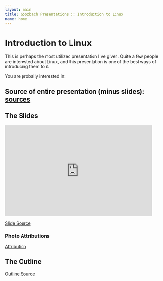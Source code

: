 ```yaml
---
layout: main
title: Goozbach Presentations :: Introduction to Linux
name: home
---
```


# Introduction to Linux
This is perhaps the most utilized presentation I've given.
Quite a few people are interested about Linux, and this presentation is one of the best ways of introducing them to it.

You are probally interested in:

## Source of entire presentation (minus slides): [sources](https://github.com/goozbach-presentation/Introduction-to-Linux)

## The Slides

  <iframe src="https://docs.google.com/presentation/d/18JBp407MFFKQ-jWiHg_-QOmaD8CHRHIlgqD4z6X4o30/embed?start=false&loop=false&delayms=3000" frameborder="0" width="480" height="299" allowfullscreen="true" mozallowfullscreen="true" webkitallowfullscreen="true"></iframe>
  
  [Slide Source](https://docs.google.com/presentation/d/18JBp407MFFKQ-jWiHg_-QOmaD8CHRHIlgqD4z6X4o30/edit?usp=sharing)

### Photo Attributions
  [Attribution](ATTR)

## The Outline
 [Outline Source](https://github.com/goozbach-presentation/Introduction-to-Linux/blob/master/intro-outline.md)
